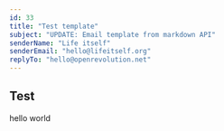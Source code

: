 ```yaml
---
id: 33
title: "Test template"
subject: "UPDATE: Email template from markdown API"
senderName: "Life itself"
senderEmail: "hello@lifeitself.org"
replyTo: "hello@openrevolution.net"
---
```


## Test

hello world
